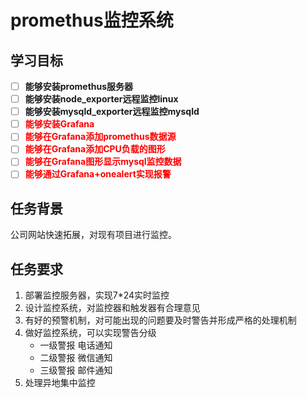 

# promethus监控系统

## 学习目标

- [ ] **能够安装promethus服务器**
- [ ] **能够安装node_exporter远程监控linux**
- [ ] **能够安装mysqld_exporter远程监控mysqld**
- [ ] **<font color=red>能够安装Grafana</font>**
- [ ] **<font color=red>能够在Grafana添加promethus数据源</font>**
- [ ] **<font color=red>能够在Grafana添加CPU负载的图形</font>**
- [ ] **<font color=red>能够在Grafana图形显示mysql监控数据</font>**
- [ ] **<font color=red>能够通过Grafana+onealert实现报警</font>**

## 任务背景

公司网站快速拓展，对现有项目进行监控。

## 任务要求

1. 部署监控服务器，实现7*24实时监控
2. 设计监控系统，对监控器和触发器有合理意见
3. 有好的预警机制，对可能出现的问题要及时警告并形成严格的处理机制
4. 做好监控系统，可以实现警告分级
   - 一级警报 电话通知
   - 二级警报 微信通知
   - 三级警报 邮件通知
5. 处理异地集中监控

